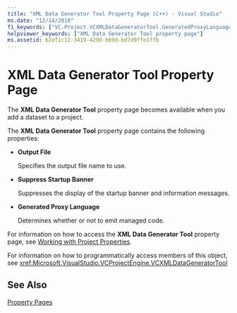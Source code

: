```yaml
---
title: "XML Data Generator Tool Property Page (C++) - Visual Studio"
ms.date: "12/14/2018"
f1_keywords: ["VC.Project.VCXMLDataGeneratorTool.GeneratedProxyLanguage", "VC.Project.VCXMLDataGeneratorTool.Output", "VC.Project.VCXMLDataGeneratorTool.SuppressStartupBanner"]
helpviewer_keywords: ["XML Data Generator Tool property page"]
ms.assetid: b2ef1c12-3419-429d-bb9d-bd7d9ffe1ffb
---
```

# XML Data Generator Tool Property Page

The **XML Data Generator Tool** property page becomes available when you add a dataset to a project.

The **XML Data Generator Tool** property page contains the following properties:

- **Output File**

   Specifies the output file name to use.

- **Suppress Startup Banner**

   Suppresses the display of the startup banner and information messages.

- **Generated Proxy Language**

   Determines whether or not to emit managed code.

For information on how to access the **XML Data Generator Tool** property page, see [Working with Project Properties](../working-with-project-properties.md).

For information on how to programmatically access members of this object, see <xref:Microsoft.VisualStudio.VCProjectEngine.VCXMLDataGeneratorTool>

## See Also

[Property Pages](property-pages-visual-cpp.md)